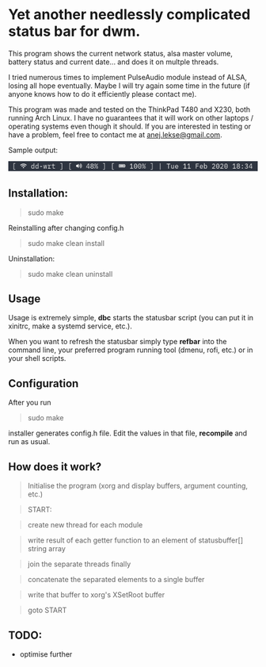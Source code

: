 # Yet another needlessly complicated status bar for dwm.

This program shows the current network status, alsa master volume, battery status and current date... and does it on multple threads.

I tried numerous times to implement PulseAudio module instead of ALSA, losing all hope eventually. Maybe I will try again some time in the future (if anyone knows how to do it efficiently please contact me).

This program was made and tested on the ThinkPad T480 and X230, both running Arch Linux. I have no guarantees that it will work on other laptops / operating systems even though it should. If you are interested in testing or have a problem, feel free to contact me at anej.lekse@gmail.com.

Sample output:

![alt text](https://github.com/anejl/dbc/blob/master/demo.png "Sample output")

## Installation:

> sudo make

Reinstalling after changing config.h

> sudo make clean install

Uninstallation:

> sudo make clean uninstall

## Usage

Usage is extremely simple, **dbc** starts the statusbar script (you can put it in xinitrc, make a systemd service, etc.).

When you want to refresh the statusbar simply type **refbar** into the command line, your preferred program running tool (dmenu, rofi, etc.) or in your shell scripts.

## Configuration

After you run 

> sudo make 

installer generates config.h file. Edit the values in that file, **recompile** and run as usual.

## How does it work?

> Initialise the program (xorg and display buffers, argument counting, etc.)


> START: 

> create new thread for each module 

> write result of each getter function to an element of statusbuffer[] string array

> join the separate threads finally

> concatenate the separated elements to a single buffer

> write that buffer to xorg's XSetRoot buffer 

> goto START

## TODO:

- optimise further
